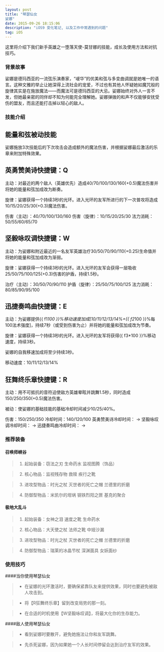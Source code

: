 ```yaml
---
layout: post
title: "琴瑟仙女
娑娜"
date: 2015-09-26 18:15:06 
description: "iOS9 变化笔记, 以及工作中常遇到的问题"
tag: iOS
---
```



这里将介绍下我们新手英雄之一堕落天使-莫甘娜的技能，成长及使用方法和对抗技巧。
     

### 背景故事

娑娜是德玛西亚的一流弦乐演奏家，“叆华”的优美和弦与多变曲调就是她唯一的语言。这种文雅的举止让她深得上流社会的宠爱，不过也有其他人怀疑她如魔咒般的旋律其实是在施放魔法——而魔法可是德玛西亚的大忌。娑娜始终对外人一言不发，但她最亲密的同伴却不知为何能完全理解她。娑娜弹拨的和声不仅能够安抚受伤的盟友，而且还能打击掉以轻心的敌人。


### 技能介绍

## 能量和弦被动技能
娑娜施放3次技能后的下次攻击会造成额外的魔法伤害，并根据娑娜最后激活的乐章来附加特殊效果。

## 英勇赞美诗快捷键：Q
主动：对最近的两个敌人（英雄优先）造成40/70/100/130/160(+0.5)魔法伤害并将她的能量和弦加成改为断奏。

旋律：娑娜获得一个持续3秒的光环。进入光环的友军所进行的下一次普攻将造成10/15/20/25/30(+0.3)魔法伤害。

伤害（主动）：40/70/100/130/160
伤害（旋律）：10/15/20/25/30
法力消耗：50/55/60/65/70

## 坚毅咏叹调快捷键：W
主动：为娑娜和附近最近的一名友军英雄治疗30/50/70/90/110(+0.25)生命值并将她的能量和弦加成改为渐弱。

旋律：娑娜获得一个持续3秒的光环。进入光环的友军会获得一层吸收25/50/75/100/125(+0.3)伤害的护盾，持续1.5秒。

治疗（主动）：30/50/70/90/110
护盾（旋律）：25/50/75/100/125
法力消耗：80/85/90/95/100

## 迅捷奏鸣曲快捷键：E
主动：为娑娜提供{{ f1*100 }}%移动速度加成[10/11/12/13/14%+{{ f2*100 }}%每100法术强度]，持续7秒（或受到伤害为止）并将她的能量和弦加成改为节奏。

旋律：娑娜获得一个持续3秒的光环。进入光环的友军将获得{{ f3*100 }}%移动速度，持续3秒。

娑娜的自我移速加成将至少持续3秒。

移动速度：10/11/12/13/14%

## 狂舞终乐章快捷键：R
主动：用不可抵抗的音符迫使敌方英雄晕眩并跳舞1.5秒，同时造成150/250/350(+0.5)魔法伤害。

被动：使娑娜的基础技能的基础冷却时间减少10/25/40%。

伤害：150/250/350
冷却时间：140/120/100
英勇赞美诗冷却时间： ->
坚毅咏叹调冷却时间： ->
迅捷奏鸣曲冷却时间： ->

### 推荐装备

#### 召唤师峡谷 

> 1. 起始装备：窃法之刃 生命药水 监视图腾（饰品）

> 2. 核心物品：监视残存物 救赎 疾行之靴

> 3. 进攻型物品：时光之杖 灭世者的死亡之帽 兰德里的折磨

> 4. 防御型物品：米凯尔的坩埚 钢铁烈阳之匣 基克的聚合

#### 极地大乱斗 

> 1. 起始装备：女神之泪 速度之靴 生命药水

> 2. 核心物品：大天使之杖 法师之靴 中娅沙漏

> 3. 进攻型物品：时光之杖 灭世者的死亡之帽 兰德里的折磨

> 4. 防御型物品：瑞莱的冰晶节杖 深渊面具 女妖面纱

### 使用技巧

####当你使用琴瑟仙女

> - 在娑娜的光环激活时，要确保紧靠队友来提供效果，同时也要避免被敌人攻击到。

> - 将【R狂舞终乐章】留到改变局势的那一刻。

> - 在合适的时机使用【W坚毅咏叹调】，将最大化你的生存能力。


####敌人使用琴瑟仙女

> - 看到娑娜时要散开，避免她施法让你和友军跳舞。

> - 先杀死娑娜，因为如果她一个人长时间停留会达到治疗友军的效果。